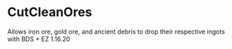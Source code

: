 # CutCleanOres
Allows iron ore, gold ore, and ancient debris to drop their respective ingots with BDS + EZ 1.16.20
